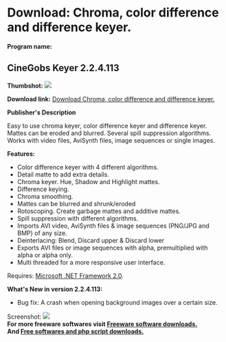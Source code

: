 # Download: Chroma, color difference and difference keyer.

**Program name:**

## CineGobs Keyer 2.2.4.113

  
**Thumbshot:** ![](http://www.freewarefiles.com/screenshot/cinegobskeyer_md.jpg)   
  
**Download link:** [Download Chroma, color difference and difference keyer.](http://freesoftwares.boysofts.com/CineGobs-Keyer_program_39713.html)  
  


**Publisher's Description**  
  


Easy to use chroma keyer, color difference keyer and difference keyer. Mattes can be eroded and blurred. Several spill suppression algorithms. Works with video files, AviSynth files, image sequences or single images. 

**Features:**

  * Color difference keyer with 4 different algorithms. 
  * Detail matte to add extra details. 
  * Chroma keyer. Hue, Shadow and Highlight mattes. 
  * Difference keying. 
  * Chroma smoothing. 
  * Mattes can be blurred and shrunk/eroded 
  * Rotoscoping. Create garbage mattes and additive mattes. 
  * Spill suppression with different algorithms. 
  * Imports AVI video, AviSynth files & image sequences (PNG/JPG and BMP) of any size. 
  * Deinterlacing: Blend, Discard upper & Discard lower 
  * Exports AVI files or image sequences with alpha, premultiplied with alpha or alpha only. 
  * Multi threaded for a more responsive user interface. 

Requires: [Microsoft .NET Framework 2.0](http://www.freewarefiles.com/program_10_108_16026.html). 

**What's New in version 2.2.4.113:**

  * Bug fix: A crash when opening background images over a certain size. 

  
  
Screenshot: ![](http://www.freewarefiles.com/screenshot/cinegobskeyer.jpg)   
**For more freeware softwares visit [Freeware software downloads.](http://freesoftwares.boysofts.com/)**   
**And [Free softwares and php script downloads.](http://www.boysofts.com/)**
